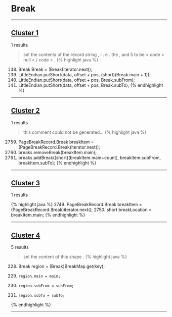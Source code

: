 # Break

***

## [Cluster 1](./1)
1 results
> set the contents of the record string , i . e . the , and 5 to be < code > null < / code > . 
{% highlight java %}
138. Break Break = (Break)iterator.next();
139. LittleEndian.putShort(data, offset + pos, (short)(Break.main + 1));
141. LittleEndian.putShort(data, offset + pos, Break.subFrom);
143. LittleEndian.putShort(data, offset + pos, Break.subTo);
{% endhighlight %}

***

## [Cluster 2](./2)
1 results
> this comment could not be generated...
{% highlight java %}
2759. PageBreakRecord.Break breakItem = (PageBreakRecord.Break)iterator.next();
2760.   breaks.removeBreak(breakItem.main);
2761.   breaks.addBreak((short)(breakItem.main+count), breakItem.subFrom, breakItem.subTo);
{% endhighlight %}

***

## [Cluster 3](./3)
1 results
> 
{% highlight java %}
2749. PageBreakRecord.Break breakItem = (PageBreakRecord.Break)iterator.next();
2750. short breakLocation = breakItem.main;
{% endhighlight %}

***

## [Cluster 4](./4)
5 results
> set the content of this shape . 
{% highlight java %}
228. Break region = (Break)BreakMap.get(key);
231.     region.main = main;
232.     region.subFrom = subFrom;
233.     region.subTo = subTo;
{% endhighlight %}

***

